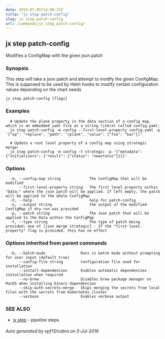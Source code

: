 ```yaml
---
date: 2019-07-05T14:08:37Z
title: "jx step patch-config"
slug: jx_step_patch-config
url: /commands/jx_step_patch-config/
---
```

## jx step patch-config

Modifies a ConfigMap with the given json patch

### Synopsis

This step will take a json patch and attempt to modify the given ConfigMap. This is supposed to be used by Helm hooks to modify certain configuration values depending on the chart needs

```
jx step patch-config [flags]
```

### Examples

```
  # Update the plank property in the data section of a config map, which is an embedded yaml file as a string literal called config.yaml:
  jx step patch-config -m config --first-level-property config.yaml -p '["op": "replace", "path": "/plank", "value": {"foo": "bar"}]'
  
  # Update a root level property of a config map using strategic merge:
  jx step patch-config -m config -t strategic -p '{"metadata": {"initializers": {"result": {"status": "newstatus"}}}}'
```

### Options

```
  -m, --config-map string             The ConfigMap that will be modified
      --first-level-property string   The first level property within "Data:" where the json patch will be applied. If left empty, the patch will be applied to the whole ConfigMap
  -h, --help                          help for patch-config
  -o, --output string                 the output of the modified ConfigMap if dry-run was provided
  -p, --patch string                  The Json patch that will be applied to the Data within the ConfigMap
  -t, --type string                   The type of patch being provided; one of [json merge strategic] - If the "first-level-property" flag is provided, this has no effect
```

### Options inherited from parent commands

```
  -b, --batch-mode                Runs in batch mode without prompting for user input (default true)
      --config-file string        Configuration file used for installation
      --install-dependencies      Enables automatic dependencies installation when required
      --no-brew                   Disables brew package manager on MacOS when installing binary dependencies
      --skip-auth-secrets-merge   Skips merging the secrets from local files with the secrets from Kubernetes cluster
      --verbose                   Enables verbose output
```

### SEE ALSO

* [jx step](/commands/jx_step/)	 - pipeline steps

###### Auto generated by spf13/cobra on 5-Jul-2019
